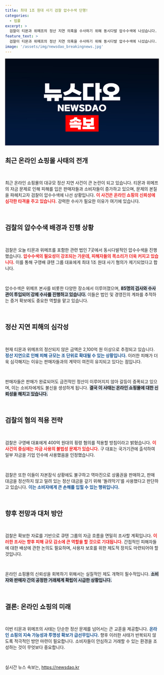 ```yaml
---
title: 최대 1조 원대 사기 검찰 압수수색 단행!
categories:
  - 법률
excerpt: >
  검찰이 티몬과 위메프의 정산 지연 의혹을 수사하기 위해 동시다발 압수수색에 나섰습니다. 구영배 큐텐 대표는 1조 원대 사기 혐의로 주목받고 있으며, 피해 규모는 2,100억 원에 달합니다. 이 사건의 전말이 궁금하다면 클릭하세요!
feature_text: >
  검찰이 티몬과 위메프의 정산 지연 의혹을 수사하기 위해 동시다발 압수수색에 나섰습니다. 구영배 큐텐 대표는 1조 원대 사기 혐의로 주목받고 있으며, 피해 규모는 2,100억 원에 달합니다. 이 사건의 전말이 궁금하다면 클릭하세요!
image: '/assets/img/newsdao_breakingnews.jpg'
---
```


<p><img src="/assets/img/newsdao_breakingnews.jpg" alt="implanttips 속보" /></p>

<h2 data-ke-size="size26">최근 온라인 쇼핑몰 사태의 전개</h2>

<p data-ke-size="size16">&nbsp;</p>

<p>최근 온라인 쇼핑몰의 대규모 정산 지연 사건이 큰 논란이 되고 있습니다. 티몬과 위메프의 자금 문제로 인해 피해를 입은 판매자들과 소비자들이 증가하고 있으며, 문제의 본질을 파헤치고자 검찰이 압수수색에 나선 상황입니다. <b><span style="color: #ee2323;">이 사건은 온라인 쇼핑의 신뢰성에 심각한 타격을 주고 있습니다.</span></b> 강력한 수사가 필요한 이유가 여기에 있습니다. </p>

<p data-ke-size="size16">&nbsp;</p>

<h2 data-ke-size="size26">검찰의 압수수색 배경과 진행 상황</h2>

<p data-ke-size="size16">&nbsp;</p>

<p>검찰은 오늘 티몬과 위메프를 포함한 관련 법인 7곳에서 동시다발적인 압수수색을 진행했습니다. <b><span style="color: #ee2323;">압수수색의 필요성이 강조되는 가운데, 피해자들의 목소리가 더욱 커지고 있습니다.</span></b> 이를 통해 구영배 큐텐 그룹 대표에게 최대 1조 원대 사기 혐의가 제기되었다고 합니다. </p>

<p data-ke-size="size16">&nbsp;</p>

<p>압수수색은 위메프 본사를 비롯한 다양한 장소에서 이루어졌으며, <b><span style="background-color: #21538527;">85명의 검사와 수사관이 투입되어 강제 수사를 진행하고 있습니다.</span></b> 이들은 법인 및 경영진의 계좌를 추적하는 증거 확보에도 중요한 역할을 맡고 있습니다.</p>

<p data-ke-size="size16">&nbsp;</p>

<h2 data-ke-size="size26">정산 지연 피해의 심각성</h2>

<p data-ke-size="size16">&nbsp;</p>

<p>현재 티몬과 위메프의 정산되지 않은 금액은 2,100억 원 이상으로 추정되고 있습니다. <b><span style="color: #1a5490;">정산 지연으로 인해 피해 규모는 조 단위로 확대될 수 있는 상황입니다.</span></b> 이러한 피해가 더욱 심각해지는 이유는 판매자들과의 계약이 여전히 유지되고 있다는 점입니다. </p>

<p data-ke-size="size16">&nbsp;</p>

<p>판매자들은 판매가 완료되어도 금전적인 정산이 이루어지지 않아 갈등이 증폭되고 있으며, 이는 소비자에게도 불신을 생성하게 됩니다. <b><span style="background-color: #21538527;">결국 이 사태는 온라인 쇼핑몰에 대한 신뢰성을 해치고 있습니다.</span></b></p>

<p data-ke-size="size16">&nbsp;</p>

<h2 data-ke-size="size26">검찰의 혐의 적용 전략</h2>

<p data-ke-size="size16">&nbsp;</p>

<p>검찰은 구영배 대표에게 400억 원대의 횡령 혐의를 적용할 방침이라고 밝혔습니다. <b><span style="color: #ee2323;">이 사건의 중심에는 자금 사용의 불법성 문제가 있습니다.</span></b> 구 대표는 국가기관에 출석하여 일부 자금을 기업 인수에 사용했음을 인정했습니다. </p>

<p data-ke-size="size16">&nbsp;</p>

<p>검찰은 또한 이들이 자본잠식 상황에도 불구하고 역마진으로 상품권을 판매하고, 판매 대금을 정산하지 않고 밀려 있는 정산 대금을 갚기 위해 '돌려막기'를 사용했다고 판단하고 있습니다. <b><span style="color: #1a5490;">이는 소비자에게 큰 손해를 입힐 수 있는 행위입니다.</span></b></p>

<p data-ke-size="size16">&nbsp;</p>

<h2 data-ke-size="size26">향후 전망과 대처 방안</h2>

<p data-ke-size="size16">&nbsp;</p>

<p>검찰은 확보한 자료를 기반으로 큐텐 그룹의 자금 흐름을 면밀히 조사할 계획입니다. <b><span style="color: #ee2323;">이러한 조사는 향후 피해 규모 감소에 큰 역할을 할 것으로 기대됩니다.</span></b> 간접적인 피해자들에 대한 배상에 관한 논의도 필요하며, 사용자 보호를 위한 제도적 장치도 마련되어야 할 것입니다. </p>

<p data-ke-size="size16">&nbsp;</p>

<p>온라인 쇼핑몰의 신뢰성을 회복하기 위해서는 실질적인 제도 개혁이 필수적입니다. <b><span style="background-color: #21538527;">소비자와 판매자 간의 공정한 거래체계 확립이 시급한 상황입니다.</span></b></p>

<p data-ke-size="size16">&nbsp;</p>

<h2 data-ke-size="size26">결론: 온라인 쇼핑의 미래</h2>

<p data-ke-size="size16">&nbsp;</p>

<p>이번 티몬과 위메프의 사태는 단순한 정산 문제를 넘어서는 큰 교훈을 제공합니다. <b><span style="color: #1a5490;">온라인 쇼핑의 지속 가능성과 투명성 확보가 급선무입니다.</span></b> 향후 이러한 사태가 반복되지 않도록 적극적인 방안 마련이 필요합니다. 소비자들이 안심하고 거래할 수 있는 환경을 조성하는 것이 무엇보다 중요합니다. </p>

<p data-ke-size="size16">&nbsp;</p>
실시간 뉴스 속보는, <a href="https://newsdao.kr" rel="dofollow">https://newsdao.kr</a>


